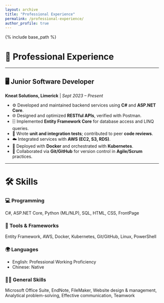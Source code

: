 ```yaml
---
layout: archive
title: "Professional Experience"
permalink: /professional-experience/
author_profile: true
---
```


{% include base_path %}

# 💼 Professional Experience  

---

## 🖥️ Junior Software Developer  
**Kneat Solutions, Limerick** | *Sept 2023 – Present*  

- ⚙️ Developed and maintained backend services using **C#** and **ASP.NET Core**.  
- 🌐 Designed and optimized **RESTful APIs**, verified with Postman.  
- 🗄️ Implemented **Entity Framework Core** for database access and LINQ queries.  
- 🧪 Wrote **unit and integration tests**; contributed to peer **code reviews**.  
- ☁️ Integrated services with **AWS (EC2, S3, RDS)**.  
- 🐳 Deployed with **Docker** and orchestrated with **Kubernetes**.  
- 🔄 Collaborated via **Git/GitHub** for version control in **Agile/Scrum** practices.  

---

# 🛠️ Skills  

### 💻 Programming  
C#, ASP.NET Core, Python (ML/NLP), SQL, HTML, CSS, FrontPage  

### 🧰 Tools & Frameworks  
Entity Framework, AWS, Docker, Kubernetes, Git/GitHub, Linux, PowerShell  

### 🌍 Languages  
- English: Professional Working Proficiency  
- Chinese: Native  

### 🧑‍💼 General Skills  
Microsoft Office Suite, EndNote, FileMaker, Website design & management, Analytical problem-solving, Effective communication, Teamwork  
